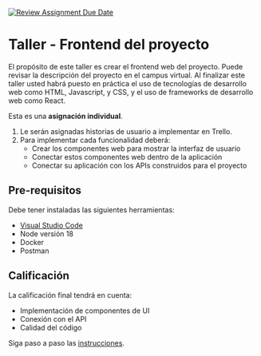 [![Review Assignment Due Date](https://classroom.github.com/assets/deadline-readme-button-24ddc0f5d75046c5622901739e7c5dd533143b0c8e959d652212380cedb1ea36.svg)](https://classroom.github.com/a/iOaVxCW-)
# Taller - Frontend del proyecto

El propósito de este taller es crear el frontend web del proyecto. Puede revisar la descripción del proyecto en el campus virtual.  Al finalizar este taller usted habrá puesto en práctica el uso de tecnologías de desarrollo web como HTML, Javascript, y CSS, y el uso de frameworks de desarrollo web como React.

Esta es una **asignación individual**.

1. Le serán asignadas historias de usuario a implementar en Trello.
2. Para implementar cada funcionalidad deberá:
   - Crear los componentes web para mostrar la interfaz de usuario
   - Conectar estos componentes web dentro de la aplicación
   - Conectar su aplicación con los APIs construidos para el proyecto

## Pre-requisitos

Debe tener instaladas las siguientes herramientas:

- [Visual Studio Code](https://code.visualstudio.com/)
- Node versión 18
- Docker
- Postman

## Calificación

La calificación final tendrá en cuenta:

- Implementación de componentes de UI
- Conexión con el API
- Calidad del código

Siga paso a paso las [instrucciones](docs/README.md).
